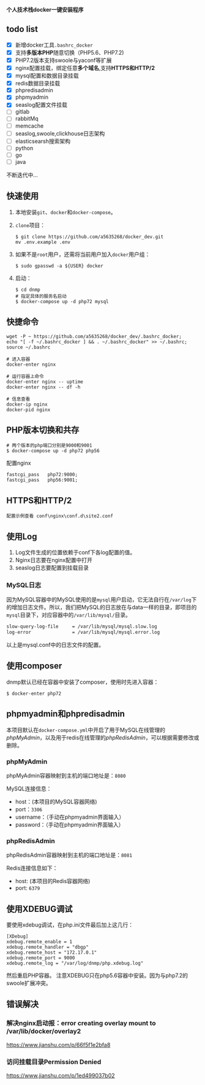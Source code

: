**个人技术栈docker一键安装程序**

## todo list

- [x] 新增docker工具`.bashrc_docker`
- [x] 支持**多版本PHP**随意切换（PHP5.6、PHP7.2)
- [x] PHP7.2版本支持swoole与yaconf等扩展
- [x] nginx配置挂载，绑定任意**多个域名**,支持**HTTPS和HTTP/2**
- [x] mysql配置和数据目录挂载
- [x] redis数据目录挂载
- [x] phpredisadmin
- [x] phpmyadmin
- [x] seaslog配置文件挂载
- [ ] gitlab
- [ ] rabbitMq
- [ ] memcache
- [ ] seaslog,swoole,clickhouse日志架构
- [ ] elasticsearsh搜索架构
- [ ] python
- [ ] go
- [ ] java

不断迭代中...

## 快速使用

1. 本地安装`git`、`docker`和`docker-compose`。

2. `clone`项目：
    ```
    $ git clone https://github.com/a5635268/docker_dev.git
    mv .env.example .env
    ```

3. 如果不是`root`用户，还需将当前用户加入`docker`用户组：
    ```
    $ sudo gpasswd -a ${USER} docker
    ```
4. 启动：
    ```
    $ cd dnmp
    # 指定具体的服务名启动
    $ docker-compose up -d php72 mysql
    ```

## 快捷命令

    wget -P ~ https://github.com/a5635268/docker_dev/.bashrc_docker;
    echo "[ -f ~/.bashrc_docker ] && . ~/.bashrc_docker" >> ~/.bashrc; source ~/.bashrc

    # 进入容器
    docker-enter nginx

    # 运行容器上命令
    docker-enter nginx -- uptime
    docker-enter nginx -- df -h

    # 信息查看
    docker-ip nginx
    docker-pid nginx

## PHP版本切换和共存

```
# 两个版本的php端口分别是9000和9001
$ docker-compose up -d php72 php56
```

配置nginx

```
fastcgi_pass   php72:9000;
fastcgi_pass   php56:9001;
```

## HTTPS和HTTP/2

    配置示例查看 conf\nginx\conf.d\site2.conf


## 使用Log

1. Log文件生成的位置依赖于conf下各log配置的值。
2. Nginx日志要在nginx配置中打开
3. seaslog日志要配置到挂载目录


### MySQL日志
因为MySQL容器中的MySQL使用的是`mysql`用户启动，它无法自行在`/var/log`下的增加日志文件。所以，我们把MySQL的日志放在与data一样的目录，即项目的`mysql`目录下，对应容器中的`/var/lib/mysql/`目录。
```bash
slow-query-log-file     = /var/lib/mysql/mysql.slow.log
log-error               = /var/lib/mysql/mysql.error.log
```
以上是mysql.conf中的日志文件的配置。

## 使用composer
dnmp默认已经在容器中安装了composer，使用时先进入容器：
```
$ docker-enter php72
```

## phpmyadmin和phpredisadmin
本项目默认在`docker-compose.yml`中开启了用于MySQL在线管理的*phpMyAdmin*，以及用于redis在线管理的*phpRedisAdmin*，可以根据需要修改或删除。

### phpMyAdmin
phpMyAdmin容器映射到主机的端口地址是：`8080`

MySQL连接信息：
- host：(本项目的MySQL容器网络)
- port：`3306`
- username：（手动在phpmyadmin界面输入）
- password：（手动在phpmyadmin界面输入）

### phpRedisAdmin

phpRedisAdmin容器映射到主机的端口地址是：`8081`

Redis连接信息如下：
- host: (本项目的Redis容器网络)
- port: `6379`


## 使用XDEBUG调试

要使用xdebug调试，在php.ini文件最后加上这几行：

```
[XDebug]
xdebug.remote_enable = 1
xdebug.remote_handler = "dbgp"
xdebug.remote_host = "172.17.0.1"
xdebug.remote_port = 9000
xdebug.remote_log = "/var/log/dnmp/php.xdebug.log"
```

然后重启PHP容器。
注意XDEBUG只在php5.6容器中安装。因为与php7.2的swoole扩展冲突。

## 错误解决

### 解决nginx启动报：error creating overlay mount to /var/lib/docker/overlay2

https://www.jianshu.com/p/66f5f1e2bfa8

### 访问挂载目录Permission Denied
https://www.jianshu.com/p/1ed499037b02

